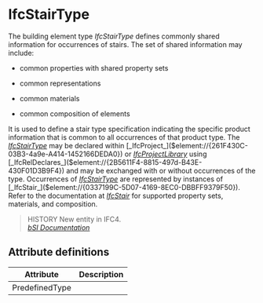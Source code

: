 IfcStairType
============
The building element type _IfcStairType_ defines commonly shared information
for occurrences of stairs. The set of shared information may include:  

  

  * common properties with shared property sets
  

  * common representations
  

  * common materials
  

  * common composition of elements
  

  
It is used to define a stair type specification indicating the specific
product information that is common to all occurrences of that product type.
The [_IfcStairType_]($element://{B96BE5EA-C16A-46f5-9FF3-7C0B1882A4AE}) may be
declared within
[_IfcProject_]($element://{261F430C-03B3-4a9e-A414-1452166DEDA0}) or
[_IfcProjectLibrary_]($element://{CA5982C4-A63E-4729-B01F-DD56944575CF}) using
[_IfcRelDeclares_]($element://{2B5611F4-8815-497d-B43E-430F01D3B9F4}) and may
be exchanged with or without occurrences of the type. Occurrences of
[_IfcStairType_]($element://{B96BE5EA-C16A-46f5-9FF3-7C0B1882A4AE}) are
represented by instances of
[_IfcStair_]($element://{0337199C-5D07-4169-8EC0-DBBFF9379F50}). Refer to the
documentation at
[_IfcStair_]($element://{0337199C-5D07-4169-8EC0-DBBFF9379F50}) for supported
property sets, materials, and composition.  
> HISTORY New entity in IFC4.  
[ _bSI
Documentation_](https://standards.buildingsmart.org/IFC/DEV/IFC4_2/FINAL/HTML/schema/ifcsharedbldgelements/lexical/ifcstairtype.htm)


Attribute definitions
---------------------
| Attribute      | Description   |
|----------------|---------------|
| PredefinedType |               |

